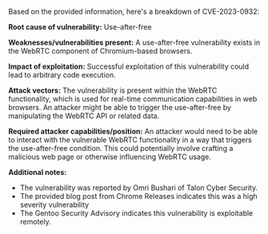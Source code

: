Based on the provided information, here's a breakdown of CVE-2023-0932:

**Root cause of vulnerability:** Use-after-free

**Weaknesses/vulnerabilities present:** A use-after-free vulnerability exists in the WebRTC component of Chromium-based browsers.

**Impact of exploitation:** Successful exploitation of this vulnerability could lead to arbitrary code execution.

**Attack vectors:** The vulnerability is present within the WebRTC functionality, which is used for real-time communication capabilities in web browsers. An attacker might be able to trigger the use-after-free by manipulating the WebRTC API or related data.

**Required attacker capabilities/position:** An attacker would need to be able to interact with the vulnerable WebRTC functionality in a way that triggers the use-after-free condition. This could potentially involve crafting a malicious web page or otherwise influencing WebRTC usage.

**Additional notes:**
* The vulnerability was reported by Omri Bushari of Talon Cyber Security.
* The provided blog post from Chrome Releases indicates this was a high severity vulnerability
* The Gentoo Security Advisory indicates this vulnerability is exploitable remotely.